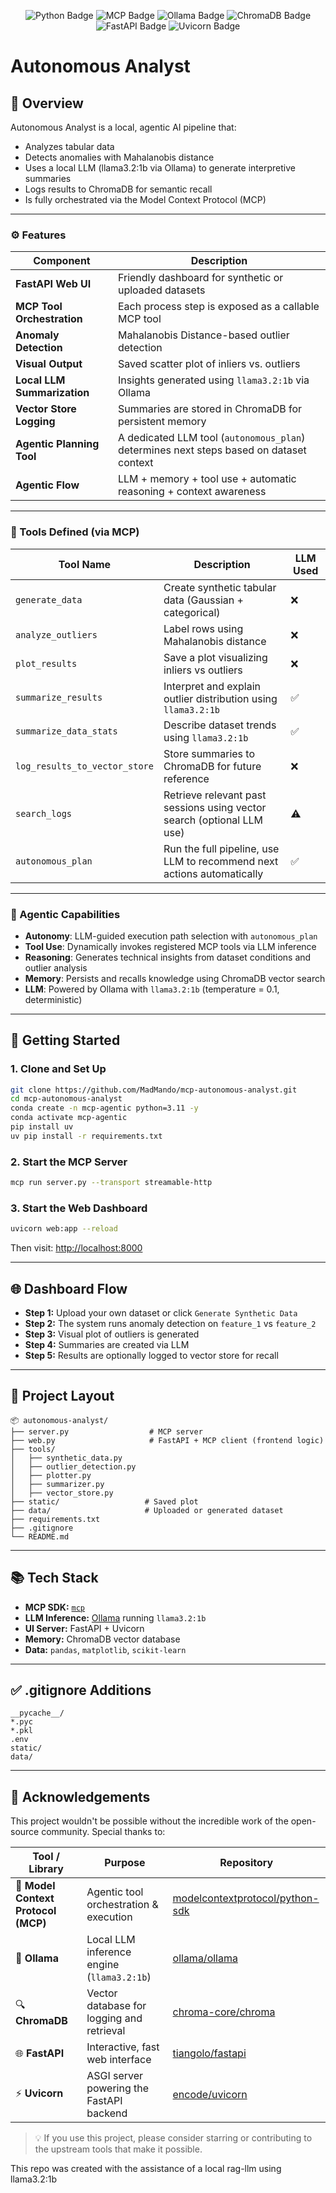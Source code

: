 <p align="center">
  <img src="https://img.shields.io/badge/Python-3.12-blue?logo=python" alt="Python Badge"/>
  <img src="https://img.shields.io/badge/MCP-Model_Context_Protocol-purple" alt="MCP Badge"/>
  <img src="https://img.shields.io/badge/Ollama-LLM-green" alt="Ollama Badge"/>
  <img src="https://img.shields.io/badge/ChromaDB-VectorDB-orange" alt="ChromaDB Badge"/>
  <img src="https://img.shields.io/badge/FastAPI-Web_UI-teal" alt="FastAPI Badge"/>
  <img src="https://img.shields.io/badge/Uvicorn-ASGI_Server-black" alt="Uvicorn Badge"/>
</p>

# Autonomous Analyst

## 🧠 Overview
Autonomous Analyst is a local, agentic AI pipeline that:
- Analyzes tabular data
- Detects anomalies with Mahalanobis distance
- Uses a local LLM (llama3.2:1b via Ollama) to generate interpretive summaries
- Logs results to ChromaDB for semantic recall
- Is fully orchestrated via the Model Context Protocol (MCP)

---

### ⚙️ Features

| Component                    | Description                                                                                 |
|-----------------------------|---------------------------------------------------------------------------------------------|
| **FastAPI Web UI**          | Friendly dashboard for synthetic or uploaded datasets                                      |
| **MCP Tool Orchestration**  | Each process step is exposed as a callable MCP tool                                        |
| **Anomaly Detection**       | Mahalanobis Distance-based outlier detection                                               |
| **Visual Output**           | Saved scatter plot of inliers vs. outliers                                                 |
| **Local LLM Summarization** | Insights generated using `llama3.2:1b` via Ollama                                           |
| **Vector Store Logging**    | Summaries are stored in ChromaDB for persistent memory                                     |
| **Agentic Planning Tool**   | A dedicated LLM tool (`autonomous_plan`) determines next steps based on dataset context    |
| **Agentic Flow**            | LLM + memory + tool use + automatic reasoning + context awareness                          |

---

### 🧪 Tools Defined (via MCP)

| Tool Name                     | Description                                                                                      | LLM Used |
|------------------------------|--------------------------------------------------------------------------------------------------|----------|
| `generate_data`              | Create synthetic tabular data (Gaussian + categorical)                                           | ❌        |
| `analyze_outliers`           | Label rows using Mahalanobis distance                                                           | ❌        |
| `plot_results`               | Save a plot visualizing inliers vs outliers                                                     | ❌        |
| `summarize_results`          | Interpret and explain outlier distribution using `llama3.2:1b`                                  | ✅        |
| `summarize_data_stats`       | Describe dataset trends using `llama3.2:1b`                                                     | ✅        |
| `log_results_to_vector_store`| Store summaries to ChromaDB for future reference                                                 | ❌        |
| `search_logs`                | Retrieve relevant past sessions using vector search (optional LLM use)                         | ⚠️        |
| `autonomous_plan`            | Run the full pipeline, use LLM to recommend next actions automatically                          | ✅        |

---

### 🤖 Agentic Capabilities

- **Autonomy**: LLM-guided execution path selection with `autonomous_plan`
- **Tool Use**: Dynamically invokes registered MCP tools via LLM inference
- **Reasoning**: Generates technical insights from dataset conditions and outlier analysis
- **Memory**: Persists and recalls knowledge using ChromaDB vector search
- **LLM**: Powered by Ollama with `llama3.2:1b` (temperature = 0.1, deterministic)


---

## 🚀 Getting Started

### 1. Clone and Set Up
```bash
git clone https://github.com/MadMando/mcp-autonomous-analyst.git
cd mcp-autonomous-analyst
conda create -n mcp-agentic python=3.11 -y
conda activate mcp-agentic
pip install uv
uv pip install -r requirements.txt
```

### 2. Start the MCP Server
```bash
mcp run server.py --transport streamable-http
```

### 3. Start the Web Dashboard
```bash
uvicorn web:app --reload
```
Then visit: [http://localhost:8000](http://localhost:8000)

---

## 🌐 Dashboard Flow

- **Step 1:** Upload your own dataset or click `Generate Synthetic Data`
- **Step 2:** The system runs anomaly detection on `feature_1` vs `feature_2`
- **Step 3:** Visual plot of outliers is generated
- **Step 4:** Summaries are created via LLM
- **Step 5:** Results are optionally logged to vector store for recall

---

## 📁 Project Layout
```
📦 autonomous-analyst/
├── server.py                  # MCP server
├── web.py                     # FastAPI + MCP client (frontend logic)
├── tools/
│   ├── synthetic_data.py
│   ├── outlier_detection.py
│   ├── plotter.py
│   ├── summarizer.py
│   ├── vector_store.py
├── static/                   # Saved plot
├── data/                     # Uploaded or generated dataset
├── requirements.txt
├── .gitignore
└── README.md
```

---

## 📚 Tech Stack
- **MCP SDK:** [`mcp`](https://github.com/modelcontextprotocol/python-sdk)
- **LLM Inference:** [Ollama](https://ollama.com/) running `llama3.2:1b`
- **UI Server:** FastAPI + Uvicorn
- **Memory:** ChromaDB vector database
- **Data:** `pandas`, `matplotlib`, `scikit-learn`

---

## ✅ .gitignore Additions
```
__pycache__/
*.pyc
*.pkl
.env
static/
data/
```

---

## 🙌 Acknowledgements

This project wouldn't be possible without the incredible work of the open-source community. Special thanks to:

| Tool / Library              | Purpose                                         | Repository |
|----------------------------|-------------------------------------------------|------------|
| 🧠 **Model Context Protocol (MCP)** | Agentic tool orchestration & execution        | [modelcontextprotocol/python-sdk](https://github.com/modelcontextprotocol/python-sdk) |
| 💬 **Ollama**              | Local LLM inference engine (`llama3.2:1b`)      | [ollama/ollama](https://github.com/ollama/ollama) |
| 🔍 **ChromaDB**            | Vector database for logging and retrieval      | [chroma-core/chroma](https://github.com/chroma-core/chroma) |
| 🌐 **FastAPI**             | Interactive, fast web interface                | [tiangolo/fastapi](https://github.com/tiangolo/fastapi) |
| ⚡ **Uvicorn**             | ASGI server powering the FastAPI backend       | [encode/uvicorn](https://github.com/encode/uvicorn) |


> 💡 If you use this project, please consider starring or contributing to the upstream tools that make it possible.

This repo was created with the assistance of a local rag-llm using llama3.2:1b
